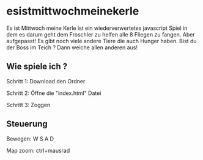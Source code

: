 # esistmittwochmeinekerle
Es ist Mittwoch meine Kerle ist ein wiederverwertetes javascript Spiel in dem es darum geht dem Froschler zu helfen alle 8 Fliegen zu fangen. Aber aufgepasst!
Es gibt noch viele andere Tiere die auch Hunger haben. Bist du der Boss im Teich ? Dann weiche allen anderen aus! 

## Wie spiele ich ? 

Schritt 1: Download den Ordner

Schritt 2: Öffne die "index.html" Datei

Schritt 3: Zoggen

## Steuerung

Bewegen: W S A D 

Map zoom: ctrl+mausrad 
